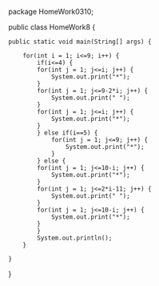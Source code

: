 package HomeWork0310;

public class HomeWork8 {

	public static void main(String[] args) {
		
		for(int i = 1; i<=9; i++) {
			if(i<=4) {
			for(int j = 1; j<=i; j++) {
				System.out.print("*");
			}
			for(int j = 1; j<=9-2*i; j++) {
				System.out.print(" ");
			}
			for(int j = 1; j<=i; j++) {
				System.out.print("*");
			}
			} else if(i==5) {
				for(int j = 1; j<=9; j++) {
					System.out.print("*");
				}
			} else {
			for(int j = 1; j<=10-i; j++) {
				System.out.print("*");
			}
			for(int j = 1; j<=2*i-11; j++) {
				System.out.print(" ");
			}
			for(int j = 1; j<=10-i; j++) {
				System.out.print("*");
			}
			}
			System.out.println();
		}

	}

}
